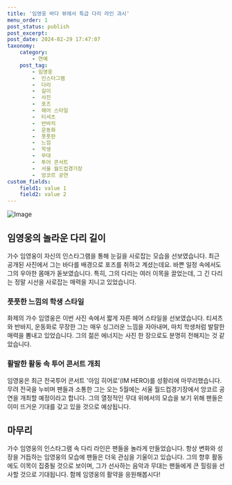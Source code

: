 ```yaml
---
title: '임영웅 바다 뷰에서 특급 다리 라인 과시'
menu_order: 1
post_status: publish
post_excerpt: 
post_date: 2024-02-29 17:47:07
taxonomy:
    category:
        - 연예
    post_tag:
        - 임영웅
        -  인스타그램
        -  다리
        -  길이
        -  사진
        -  포즈
        -  헤어 스타일
        -  티셔츠
        -  반바지
        -  운동화
        -  풋풋한
        -  느낌
        -  학생
        -  무대
        -  투어 콘서트
        -  서울 월드컵경기장
        -  앙코르 공연
custom_fields:
    field1: value 1
    field2: value 2
---
```


![Image](https://mimgnews.pstatic.net/image/421/2024/02/28/0007378944_001_20240228073209932.jpg?type=w540)

## 임영웅의 놀라운 다리 길이
가수 임영웅이 자신의 인스타그램을 통해 눈길을 사로잡는 모습을 선보였습니다. 최근 공개된 사진에서 그는 바다를 배경으로 포즈를 취하고 계셨는데요. 바쁜 일정 속에서도 그의 우아한 몸매가 돋보였습니다. 특히, 그의 다리는 여러 이목을 끌었는데, 그 긴 다리는 정말 시선을 사로잡는 매력을 지니고 있었습니다.
### 풋풋한 느낌의 학생 스타일
화제의 가수 임영웅은 이번 사진 속에서 짧게 자른 헤어 스타일을 선보였습니다. 티셔츠와 반바지, 운동화로 무장한 그는 매우 싱그러운 느낌을 자아내며, 마치 학생처럼 발랄한 매력을 뽐내고 있었습니다. 그의 젊은 에너지는 사진 한 장으로도 분명히 전해지는 것 같았습니다.
### 활발한 활동 속 투어 콘서트 개최
임영웅은 최근 전국투어 콘서트 '아임 히어로'(IM HERO)를 성황리에 마무리했습니다. 무려 전국을 누비며 팬들과 소통한 그는 오는 5월에는 서울 월드컵경기장에서 앙코르 공연을 개최할 예정이라고 합니다. 그의 열정적인 무대 위에서의 모습을 보기 위해 팬들은 이미 뜨거운 기대를 갖고 있을 것으로 예상됩니다.
## 마무리
가수 임영웅의 인스타그램 속 다리 라인은 팬들을 놀라게 만들었습니다. 항상 변화와 성장을 거듭하는 임영웅의 모습에 팬들은 더욱 관심을 기울이고 있습니다. 그의 향후 활동에도 이목이 집중될 것으로 보이며, 그가 선사하는 음악과 무대는 팬들에게 큰 힐링을 선사할 것으로 기대됩니다. 함께 임영웅의 활약을 응원해봅시다!
